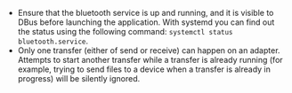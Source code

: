 - Ensure that the bluetooth service is up and running, and it is visible to DBus before launching the application. With systemd you can find out the status using the following command: `systemctl status bluetooth.service`.
- Only one transfer (either of send or receive) can happen on an adapter. Attempts to start another transfer while a transfer is already running (for example, trying to send files to a device when a transfer is already in progress) will be silently ignored.

